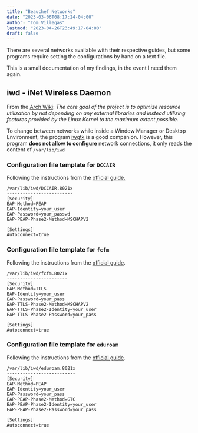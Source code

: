 ```yaml
---
title: "Beauchef Networks"
date: "2023-03-06T08:17:24-04:00"
author: "Tom Villegas"
lastmod: "2023-04-26T23:49:17-04:00"
draft: false
---
```


There are several networks available with their respective guides, but some programs require setting the configurations by hand on a text file.

This is a small documentation of my findings, in the event I need them again.

## iwd - iNet Wireless Daemon

From the [Arch Wiki](https://wiki.archlinux.org/title/Iwd): *The core goal of the project is to optimize resource utilization by not depending on any external libraries and instead utilizing features provided by the Linux Kernel to the maximum extent possible.*

To change between networks while inside a Window Manager or Desktop Environment, the program [iwgtk](https://github.com/J-Lentz/iwgtk) is a good companion. However, this program **does not allow to configure** network connections, it only reads the content of `/var/lib/iwd`

### Configuration file template for `DCCAIR`

Following the instructions from the <a href="https://sistemas.dcc.uchile.cl/wifi#Lin">official guide.</a>
      </p>

```
/var/lib/iwd/DCCAIR.8021x
-------------------------
[Security]
EAP-Method=PEAP
EAP-Identity=your_user
EAP-Password=your_passwd
EAP-PEAP-Phase2-Method=MSCHAPV2

[Settings]
Autoconnect=true
```

### Configuration file template for `fcfm`

Following the instructions from the [official guide](https://www.cec.uchile.cl/red-fcfm-como-conectar-en-linux).

```
/var/lib/iwd/fcfm.8021x
-----------------------
[Security]
EAP-Method=TTLS
EAP-Identity=your_user   
EAP-Password=your_pass
EAP-TTLS-Phase2-Method=MSCHAPV2
EAP-TTLS-Phase2-Identity=your_user
EAP-TTLS-Phase2-Password=your_pass

[Settings]
Autoconnect=true
```

### Configuration file template for `eduroam`

Following the instructions from the [official guide](https://vti.uchile.cl/ayudatecnologica/articulo/manual-de-conexion-a-eduroam/).

```
/var/lib/iwd/eduroam.8021x
--------------------------
[Security]
EAP-Method=PEAP
EAP-Identity=your_user
EAP-Password=your_pass
EAP-PEAP-Phase2-Method=GTC
EAP-PEAP-Phase2-Identity=your_user
EAP-PEAP-Phase2-Password=your_pass

[Settings]
Autoconnect=true
```
